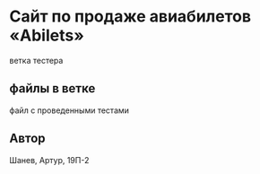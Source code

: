 # Сайт по продаже авиабилетов «Abilets»
ветка тестера
## файлы в ветке
файл с проведенными тестами
## Автор
Шанев, Артур, 19П-2
